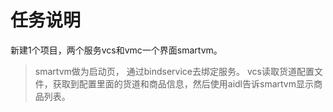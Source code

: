# 任务说明
新建1个项目，两个服务vcs和vmc一个界面smartvm。
> smartvm做为启动页， 通过bindservice去绑定服务。
> vcs读取货道配置文件，获取到配置里面的货道和商品信息，然后使用aidl告诉smartvm显示商品列表。
